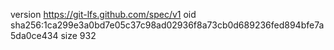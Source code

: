 version https://git-lfs.github.com/spec/v1
oid sha256:1ca299e3a0bd7e05c37c98ad02936f8a73cb0d689236fed894bfe7a5da0ce434
size 932
